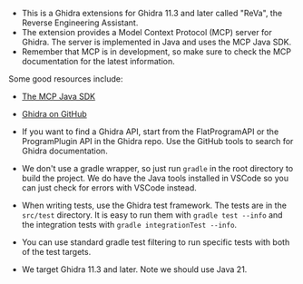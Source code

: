 - This is a Ghidra extensions for Ghidra 11.3 and later called "ReVa", the Reverse Engineering Assistant.
- The extension provides a Model Context Protocol (MCP) server for Ghidra. The server is implemented in Java and uses the MCP Java SDK.
- Remember that MCP is in development, so make sure to check the MCP documentation for the latest information.

Some good resources include:
- [The MCP Java SDK](https://modelcontextprotocol.io/sdk/java/mcp-server)
- [Ghidra on GitHub](https://github.com/NationalSecurityAgency/ghidra)

- If you want to find a Ghidra API, start from the FlatProgramAPI or the ProgramPlugin API in the Ghidra repo. Use the GitHub tools to search for Ghidra documentation.
- We don't use a gradle wrapper, so just run `gradle` in the root directory to build the project. We do have the Java tools installed in VSCode so you can just check for errors with VSCode instead.
- When writing tests, use the Ghidra test framework. The tests are in the `src/test` directory. It is easy to run them with `gradle test --info` and the integration tests with `gradle integrationTest --info`.
- You can use standard gradle test filtering to run specific tests with both of the test targets.
- We target Ghidra 11.3 and later. Note we should use Java 21.